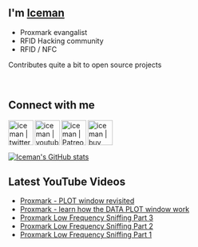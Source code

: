 ## I'm [Iceman][website]

- Proxmark evangalist
- RFID Hacking community 
- RFID / NFC 

Contributes quite a bit to open source projects

<br />

## Connect with me

[<img align="left" alt="iceman | twitter" width="50px" src="https://upload.wikimedia.org/wikipedia/fr/c/c8/Twitter_Bird.svg" />][twitter]
[<img align="left" alt="iceman | youtube" width="50px" src="https://upload.wikimedia.org/wikipedia/commons/0/09/YouTube_full-color_icon_%282017%29.svg" />][youtube]
[<img align="left" alt="iceman | Patreon" width="50px" src="https://upload.wikimedia.org/wikipedia/commons/5/5a/Patreon_logomark.svg" />][patreon]

[<img align="left" alt="iceman | buy me a coffe" width="50px" src="https://simpleicons.org/icons/buymeacoffee.svg" />][buymeacoffee]

<br /><br /><br />

[![Iceman's GitHub stats](https://github-readme-stats.vercel.app/api?username=iceman1001&show_icons=true&theme=calm)](https://github.com/anuraghazra/github-readme-stats)


## Latest YouTube Videos
<!-- YOUTUBE:START -->
- [Proxmark - PLOT window revisited](https://www.youtube.com/watch?v=7L-8MkSym8c)
- [Proxmark - learn how the DATA PLOT window work](https://www.youtube.com/watch?v=3GWEgmtBw6s)
- [Proxmark Low Frequency Sniffing Part 3](https://www.youtube.com/watch?v=bN5Wp8FyG2M)
- [Proxmark Low Frequency Sniffing Part 2](https://www.youtube.com/watch?v=Qm9qTRnmFEw)
- [Proxmark Low Frequency Sniffing Part 1](https://www.youtube.com/watch?v=GLxxSjRVOpA)
<!-- YOUTUBE:END -->

[website]: https://www.icedev.se
[twitter]: https://twitter.com/herrmann1001
[youtube]: https://www.youtube.com/c/ChrisHerrmann1001
[patreon]: https://www.patreon.com/iceman1001
[buymeacoffee]: https://www.buymeacoffee.com/iceman
